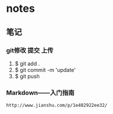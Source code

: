# notes
## 笔记
### git修改 提交 上传
1. $ git add .
2. $ git commit -m 'update'
3. $ git push
### Markdown——入门指南
	http://www.jianshu.com/p/1e402922ee32/